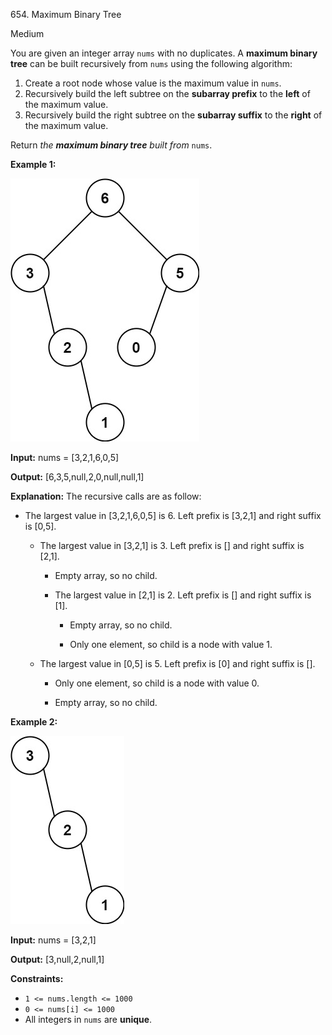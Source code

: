 654\. Maximum Binary Tree

Medium

You are given an integer array `nums` with no duplicates. A **maximum binary tree** can be built recursively from `nums` using the following algorithm:

1.  Create a root node whose value is the maximum value in `nums`.
2.  Recursively build the left subtree on the **subarray prefix** to the **left** of the maximum value.
3.  Recursively build the right subtree on the **subarray suffix** to the **right** of the maximum value.

Return _the **maximum binary tree** built from_ `nums`.

**Example 1:**

![](tree1.jpg)

**Input:** nums = [3,2,1,6,0,5]

**Output:** [6,3,5,null,2,0,null,null,1]

**Explanation:** The recursive calls are as follow: 

- The largest value in [3,2,1,6,0,5] is 6. Left prefix is [3,2,1] and right suffix is [0,5].

    - The largest value in [3,2,1] is 3. Left prefix is [] and right suffix is [2,1]. 
  
        - Empty array, so no child. 
      
        - The largest value in [2,1] is 2. Left prefix is [] and right suffix is [1]. 
      
            - Empty array, so no child. 
          
            - Only one element, so child is a node with value 1.
      
    - The largest value in [0,5] is 5. Left prefix is [0] and right suffix is []. 
  
        - Only one element, so child is a node with value 0. 
      
        - Empty array, so no child.

**Example 2:**

![](tree2.jpg)

**Input:** nums = [3,2,1]

**Output:** [3,null,2,null,1]

**Constraints:**

*   `1 <= nums.length <= 1000`
*   `0 <= nums[i] <= 1000`
*   All integers in `nums` are **unique**.